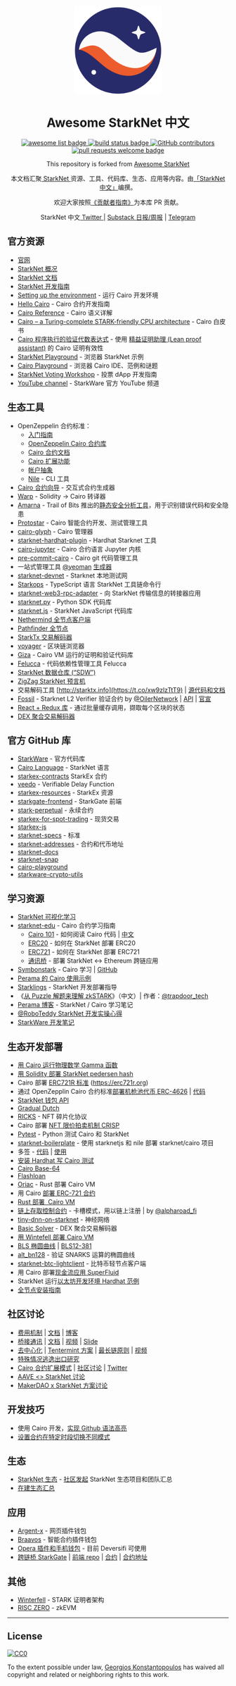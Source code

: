 <div align="center">
  <img alt="starknet logo" src="./assets/starknet.png" width="200" >
  <h1 align="center">Awesome StarkNet 中文</h1>
  <p align="center">
    <a href="https://github.com/sindresorhus/awesome">
      <img alt="awesome list badge" src="https://cdn.rawgit.com/sindresorhus/awesome/d7305f38d29fed78fa85652e3a63e154dd8e8829/media/badge.svg">
    </a>
    <a href="#buildstatus">
      <img alt="build status badge" src="https://github.com/gakonst/awesome-starknet/workflows/Build/badge.svg">
    </a>
    <a href="https://github.com/gakonst/awesome-starknet/graphs/contributors">
      <img alt="GitHub contributors" src="https://img.shields.io/github/contributors/gakonst/awesome-starknet">
    </a>
    <a href="http://makeapullrequest.com">
      <img alt="pull requests welcome badge" src="https://img.shields.io/badge/PRs-welcome-brightgreen.svg?style=flat">
    </a>
  </p>

  <p align="center">This repository is forked from <a href="https://github.com/gakonst/awesome-starknet">Awesome StarkNet</a></p>
  
  <p align="center">本文档汇聚<a href="https://medium.com/starkware/starknet-alpha-is-coming-to-mainnet-b825829eaf32"> StarkNet </a>资源、工具、代码库、生态、应用等内容。由<a href="https://twitter.com/StarkNet_ZH">「StarkNet 中文」</a>编撰。</p>
  
  <p align="center">欢迎大家按照<a href="CONTRIBUTING.md">《贡献者指南》</a>为本库 PR 贡献。</p>
  
  <p align="center">StarkNet 中文<a href="https://twitter.com/StarkNet_ZH"> Twitter </a> | <a href="https://starknetzh.substack.com"> Substack 日报/周报</a>  |  <a href="https://t.me/starknet_zh"> Telegram</a></p>

</div>



## 官方资源

- [官网](https://starknet.io/)
- [StarkNet 概况](https://starknet.io/)
- [StarkNet 文档](https://docs.starknet.io)
- [StarkNet 开发指南](https://starknet.io/building-on-starknet/)
- [Setting up the environment](https://www.cairo-lang.org/docs/quickstart.html) - 运行 Cairo 开发环境
- [Hello Cairo](https://www.cairo-lang.org/docs/hello_cairo/index.html) - Cairo 合约开发指南
- [Cairo Reference](https://www.cairo-lang.org/docs/reference/index.html) - Cairo 语义详解
- [Cairo – a Turing-complete STARK-friendly CPU architecture](https://eprint.iacr.org/2021/1063.pdf) - Cairo 白皮书
- [Cairo 程序执行的验证代数表达式](https://arxiv.org/abs/2109.14534) - 使用 [精益证明助理 (Lean proof assistant)](<https://en.wikipedia.org/wiki/Lean_(proof_assistant)>) 的 Cairo 证明有效性
- [StarkNet Playground](https://www.starknet.io/playground) - 浏览器 StarkNet 示例
- [Cairo Playground](https://www.cairo-lang.org/playground/) - 浏览器 Cairo IDE、范例和谜题
- [StarkNet Voting Workshop](https://starkware.notion.site/starkware/StarkNet-Voting-Workshop-b61ef5f4a62d45af86892cba3158f7e6) - 投票 dApp 开发指南
- [YouTube channel](https://www.youtube.com/channel/UCnDWguR8mE2oDBsjhQkgbvg/playlists) - StarkWare 官方 YouTube 频道


## 生态工具

- OpenZeppelin 合约标准：
  - [入门指南](https://blog.openzeppelin.com/getting-started-with-openzeppelin-contracts-for-cairo)
  - [OpenZeppelin Cairo 合约库](https://github.com/OpenZeppelin/cairo-contracts)
  - [Cairo 合约文档](https://github.com/OpenZeppelin/cairo-contracts/blob/main/docs)
  - [Cairo 扩展功能](https://github.com/OpenZeppelin/cairo-contracts/blob/main/docs/Extensibility.md)
  - [帐户抽象](https://github.com/OpenZeppelin/cairo-contracts/discussions/41)
  - [Nile](https://github.com/OpenZeppelin/nile) - CLI 工具 
- [Cairo 合约向导](https://wizard.openzeppelin.com/cairo) - 交互式合约生成器
- [Warp](https://github.com/NethermindEth/warp) - Solidity -> Cairo 转译器
- [Amarna](https://github.com/crytic/amarna) - Trail of Bits 推出的[静态安全分析工具](https://blog.trailofbits.com/2022/04/20/amarna-static-analysis-for-cairo-programs)，用于识别错误代码和安全隐患
- [Protostar](https://github.com/software-mansion/protostar) - Cairo 智能合约开发、测试管理工具
- [cairo-glyph](https://github.com/sambarnes/cairo-glyph) - Cairo 管理器
- [starknet-hardhat-plugin](https://github.com/Shard-Labs/starknet-hardhat-plugin) - Hardhat Starknet 工具
- [cairo-jupyter](https://github.com/ankitchiplunkar/cairo-jupyter) - Cairo 合约语言 Jupyter 内核
- [pre-commit-cairo](https://github.com/franalgaba/pre-commit-cairo) - Cairo git 代码管理工具
- 一站式管理工具 [@yeoman](https://twitter.com/yeoman) [生成器](https://github.com/onlydustxyz/generator-starknet)
- [starknet-devnet](https://github.com/Shard-Labs/starknet-devnet) - Starknet 本地测试网
- [Starkops](https://github.com/0xs34n/starkops) - TypeScript 语言 StarkNet 工具链命令行
- [starknet-web3-rpc-adapter](https://github.com/software-mansion-labs/starknet-web3-rpc-adapter) - 向 StarkNet 传输信息的转接器应用
- [starknet.py](https://github.com/software-mansion/starknet.py) - Python SDK 代码库
- [starknet.js](https://github.com/0xs34n/starknet.js) - StarkNet JavaScript 代码库
- [Nethermind 全节点客户端](https://github.com/NethermindEth/juno)
- [Pathfinder 全节点](https://github.com/eqlabs/pathfinder)
- [StarkTx 交易解码器](https://starktx.info/)
- [voyager](https://voyager.online) - 区块链浏览器
- [Giza](https://github.com/maxgillett/giza) - Cairo VM 运行的证明和验证代码库
- [Felucca](https://github.com/franalgaba/felucca) - 代码依赖性管理工具 Felucca
- [StarkNet 数据仓库 (“SDW”)](https://tokenflow.live/blog/edw-open)
- [ZigZag StarkNet 预言机](https://github.com/ZigZagExchange/starknet-oracle)
- 交易解码工具 [http://starktx.info](https://t.co/xw9zlzTtT9) | [源代码和文档](https://github.com/TokenFlowInsights/StarkTx)
- [Fossil](https://docs.oiler.network/oiler-network/products/fossil/getting-started) - Starknet L2 Verifier 验证合约 by [@OilerNetwork](https://twitter.com/OilerNetwork) | [API](https://fossil.oiler.network/docs) | [官宣](https://medium.com/oiler-network/introducing-fossil-ce4c23ad17c4)
- [React + Redux 库](https://github.com/ruleslabs/starknet-redux-multicall) - 通过批量缓存调用，撷取每个区块的状态
- [DEX 聚合交易解码器](https://github.com/zoeAD/basic-solver)


## 官方 GitHub 库

- [StarkWare](https://github.com/starkware-libs) - 官方代码库
- [Cairo Language](https://github.com/starkware-libs/cairo-lang) - StarkNet 语言
- [starkex-contracts](https://github.com/starkware-libs/starkex-contracts) StarkEx 合约
- [veedo](https://github.com/starkware-libs/veedo) - Verifiable Delay Function
- [starkex-resources](https://github.com/starkware-libs/starkex-resources) - StarkEx 资源
- [starkgate-frontend](https://github.com/starkware-libs/starkgate-frontend) - StarkGate 前端
- [stark-perpetual](https://github.com/starkware-libs/stark-perpetual) - 永续合约
- [starkex-for-spot-trading](https://github.com/starkware-libs/starkex-for-spot-trading) - 现货交易
- [starkex-js](https://github.com/starkware-libs/starkex-js)
- [starknet-specs](https://github.com/starkware-libs/starknet-specs) - 标准
- [starknet-addresses](https://github.com/starkware-libs/starknet-addresses) - 合约和代币地址
- [starknet-docs](https://github.com/starkware-libs/starknet-docs)
- [starknet-snap](https://github.com/starkware-libs/starknet-snap)
- [cairo-playground](https://github.com/starkware-libs/cairo-playground)
- [starkware-crypto-utils](https://github.com/starkware-libs/starkware-crypto-utils)


## 学习资源

- [StarkNet 可视化学习](https://starknet-tutorials.vercel.app/)
- [starknet-edu](https://github.com/starknet-edu/) - Cairo 合约学习指南
  - [Cairo 101](https://github.com/starknet-edu/starknet-cairo-101) - 如何阅读 Cairo 代码 | [中文](https://github.com/starknet-edu/starknet-cairo-101/tree/mandarin)
  - [ERC20](https://github.com/starknet-edu/starknet-erc20) - 如何在 StarkNet 部署 ERC20
  - [ERC721](https://github.com/starknet-edu/starknet-erc721) - 如何在 StarkNet 部署 ERC721
  - [通讯桥](https://github.com/starknet-edu/starknet-messaging-bridge) - 部署 StarkNet <-> Ethereum 跨链应用
- [Symbonstark](https://symbonstark.surge.sh) - Cairo 学习 | [GitHub](https://github.com/JejomStark/SymbOnStark)
- [Perama 的 Cairo 使用示例](https://perama-v.github.io/cairo/by-example)
- [Starklings](https://github.com/onlydustxyz/starklings) - StarkNet 开发部署指导
- 《[从 Puzzle 解题来理解 zkSTARK](https://mp.weixin.qq.com/s/9MkDahDq2mJulzQpYvDFEA)》（中文）| 作者：[@trapdoor_tech](https://twitter.com/trapdoor_tech) 
- [Perama 博客](https://perama-v.github.io/cairo/intro/) - StarkNet / Cairo 学习笔记
- [@RoboTeddy StarkNet 开发实操心得](https://hackmd.io/@RoboTeddy/BJZFu56wF)
- [StarkWare 开发笔记](https://seen-joke-82c.notion.site/StarkWare-Development-965f54711eb84dc79f3b61f22df9e383)


## 生态开发部署

- [用 Cairo 运行物理数学 Gamma 函数](https://github.com/abstractnull/specialfunctions_cairo)
- [用 Solidity 部署 StarkNet pedersen hash](https://github.com/zknoname/pedersen-hash-solidity)
- Cairo 部署 [ERC721R 标准](https://github.com/ctrlc03/ERC721R-Cairo) (https://erc721r.org)
- 通过 OpenZepplin Cairo 合约标准[部署机枪池代币 ERC-4626](https://github.com/OpenZeppelin/cairo-contracts/issues/277) | [代码](https://github.com/koloz193/ERC4626)
- [StarkNet 钱包 API](https://github.com/myBraavos/get-starknet-wallet)
- [Gradual Dutch](https://github.com/sambarnes/cairo-dutch/pull/1)
- [RICKS](https://github.com/FawadHa1der/ricks-cairo-contracts) - NFT 碎片化协议
- Cairo 部署 [NFT 限价拍卖机制 CRISP](https://github.com/08351ty/CRISP-cairo)
- [Pytest](https://github.com/TimNooren/pytest-cairo) - Python 测试 Cairo 和 StarkNet 
- [starknet-boilerplate](https://github.com/threepwave/starknet-boilerplate) - 使用 starknetjs 和 nile 部署 starknet/cairo 项目
- 多签 - [代码](https://github.com/eqlabs/starknet-multisig) | [使用](http://starknet-multisig.vercel.app)
- [安装 Hardhat 写 Cairo 测试](https://github.com/gaetbout/starknet-stack)
- [Cairo Base-64](https://github.com/dhruvkelawala/cairo-base64)
- [Flashloan](https://github.com/tohrnii/flashloan-starknet)
- [Oriac](https://github.com/xJonathanLEI/oriac) - Rust 部署 Cairo VM
- 用 Cairo [部署 ERC-721 合约](https://github.com/scaffold-eth/scaffold-eth/tree/starknet-nft)
- [Rust 部署  Cairo VM](https://github.com/lambdaclass/giza)
- [链上存取控制合约](https://github.com/419Labs/access-controller-contracts) - 卡槽模式，用以链上注册 | by [@alpharoad_fi](https://twitter.com/alpharoad_fi)
- [tiny-dnn-on-starknet](https://github.com/guiltygyoza/tiny-dnn-on-starknet) - 神经网络
- [Basic Solver](https://github.com/zoeAD/basic-solver) - DEX 聚合交易解码器
- [用 Wintefell 部署 Cairo VM](https://github.com/maxgillett/giza)
- [BLS 椭圆曲线](https://github.com/0xNonCents/multi-precision_cairo) | [BLS12-381](https://github.com/0xNonCents/cairo-bls12-381)
- [alt_bn128](https://github.com/tekkac/cairo-alt_bn128) - 验证 SNARKS 运算的椭圆曲线
- [starknet-btc-lightclient](https://github.com/samlaf/starknet-btc-lightclient) - 比特币轻节点客户端
- 用 Cairo 部署[现金流应用 SuperFluid](https://github.com/ayushm2003/basic-superfluid)
- StarkNet 运行[以太坊开发环境 Hardhat 范例](https://github.com/Shard-Labs/starknet-hardhat-example)
- [全节点安装指南](https://twitter.com/StarkNet_ZH/status/1522111642498048000)


## 社区讨论

- [费用机制](https://community.starknet.io/t/fees-in-starknet-alpha/286) | [文档](https://starknet.io/documentation/fee-mechanism/#How) | [博客](https://www.ethereum.cn/Layer2/fees-in-starknet-alpha)
- [桥接通讯](https://github.com/starknet-edu/starknet-messaging-bridge) | [文档](https://starknet.io/docs/hello_starknet/l1l2.html) | [视频](https://www.youtube.com/watch?v=C-6SBaDi5_c) | [Slide](https://slideshare.net/TinaBregovi/starknet-l1l2-messaging-workshop)
- [去中心化](https://community.starknet.io/t/starknet-decentralization-kicking-off-the-discussion/711) | [Tentermint 方案](https://community.starknet.io/t/starknet-decentralization-tendermint-based-suggestion/998) | [最长链原则](https://community.starknet.io/t/decentralized-consensus-potential-candidate-longest-chain/824) | [视频](https://www.youtube.com/watch?v=rQd6xXIQ43g)
- [特殊情况逃逸出口研究](https://community.starknet.io/t/starknet-escape-hatch-research/1108)
- [Cairo 合约扩展模式](https://github.com/OpenZeppelin/cairo-contracts/blob/main/docs/Extensibility.md) | [社区讨论](https://community.starknet.io/t/contract-extensibility-pattern/210?u=martriay) | [Twitter](https://twitter.com/StarkNet_ZH/status/1521704816916922368)
- [AAVE <> StarkNet 讨论](https://governance.aave.com/t/request-for-approval-aave-starkware-phase-i/7145)
- [MakerDAO x StarkNet 方案讨论](https://forum.makerdao.com/t/mip39c2-sp19-adding-the-starknet-engineering-core-unit-sne-001/9745)


## 开发技巧

- 使用 Cairo 开发，[实现 Github 语法高亮](https://twitter.com/StarkNet_ZH/status/1511925350443278342)
- [设置合约在特定时段切换不同模式](https://github.com/0xtonysprocket/zz_simple_liquidity_pool/blob/main/contracts/Time_window_base.cairo)


## 生态
- [StarkNet 生态](https://starknet-ecosystem.com) - [社区发起](https://github.com/419Labs/starknet-ecosystem.com) StarkNet 生态项目和团队汇总
- [在建生态汇总](https://starkware.notion.site/Projects-Building-on-StarkNet-a33dee55778a4515a9be9bdae02ee682)


## 应用

- [Argent-x](https://github.com/argentlabs/argent-x) - 网页插件钱包
- [Braavos](https://braavos.app) - 智能合约插件钱包
- [Opera 插件和手机钱包](https://www.opera.com/crypto/next) - 目前 Deversifi 可使用
- [跨链桥 StarkGate](https://goerli.starkgate.starknet.io) | [前端 repo](https://github.com/starkware-libs/starkgate-frontend) | [合约](https://github.com/starkware-libs/starkgate-contracts/tree/main/src/starkware/starknet/apps/starkgate) |  [合约地址](https://github.com/starkware-libs/starknet-addresses)


## 其他

- [Winterfell](https://github.com/novifinancial/winterfell) - STARK 证明者架构
- [RISC ZERO](https://www.risczero.com/docs/tutorial-examples/what_is_risc_zero) - zkEVM


---

## License

[![CC0](https://mirrors.creativecommons.org/presskit/buttons/88x31/svg/cc-zero.svg)](https://creativecommons.org/publicdomain/zero/1.0/)

To the extent possible under law,
[Georgios Konstantopoulos](https://github.com/gakonst) has waived all copyright
and related or neighboring rights to this work.
